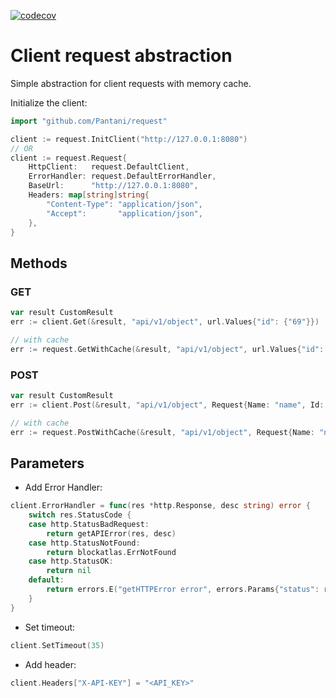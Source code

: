 [![codecov](https://codecov.io/gh/Pantani/request/branch/master/graph/badge.svg?token=BNDBT0HFFT)](https://codecov.io/gh/Pantani/request)

# Client request abstraction

Simple abstraction for client requests with memory cache.

Initialize the client:
```go
import "github.com/Pantani/request"

client := request.InitClient("http://127.0.0.1:8080")
// OR
client := request.Request{
	HttpClient:   request.DefaultClient,
	ErrorHandler: request.DefaultErrorHandler,
	BaseUrl:      "http://127.0.0.1:8080",
	Headers: map[string]string{
		"Content-Type": "application/json",
		"Accept":       "application/json",
	},
}
```
## Methods

### GET

```go
var result CustomResult
err := client.Get(&result, "api/v1/object", url.Values{"id": {"69"}})

// with cache
err := request.GetWithCache(&result, "api/v1/object", url.Values{"id": {"69"}}, time.Hour*1)
```

### POST

```go
var result CustomResult
err := client.Post(&result, "api/v1/object", Request{Name: "name", Id: "id"})

// with cache
err := request.PostWithCache(&result, "api/v1/object", Request{Name: "name", Id: "id"}, time.Hour*1)
```

## Parameters

- Add Error Handler:
```go
client.ErrorHandler = func(res *http.Response, desc string) error {
	switch res.StatusCode {
	case http.StatusBadRequest:
		return getAPIError(res, desc)
	case http.StatusNotFound:
		return blockatlas.ErrNotFound
	case http.StatusOK:
		return nil
	default:
		return errors.E("getHTTPError error", errors.Params{"status": res.Status})
	}
}
```

- Set timeout:
```go
client.SetTimeout(35)
```

- Add header:
```go
client.Headers["X-API-KEY"] = "<API_KEY>"
```

